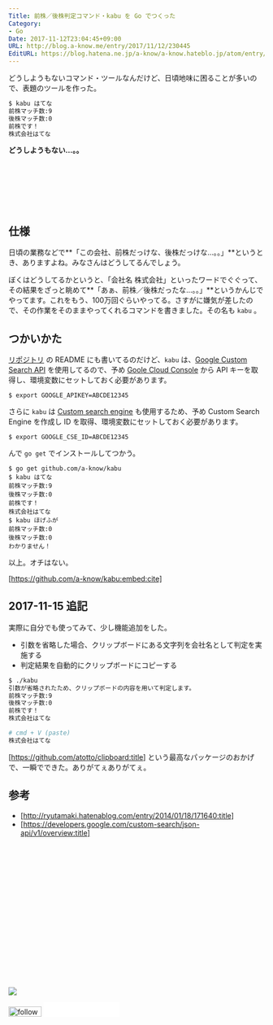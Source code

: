 ```yaml
---
Title: 前株／後株判定コマンド・kabu を Go でつくった
Category:
- Go
Date: 2017-11-12T23:04:45+09:00
URL: http://blog.a-know.me/entry/2017/11/12/230445
EditURL: https://blog.hatena.ne.jp/a-know/a-know.hateblo.jp/atom/entry/8599973812317219443
---
```


どうしようもないコマンド・ツールなんだけど、日頃地味に困ることが多いので、表題のツールを作った。

```sh
$ kabu はてな
前株マッチ数:9
後株マッチ数:0
前株です！
株式会社はてな
```

**どうしようもない...。。**



<!-- more -->


<script async src="//pagead2.googlesyndication.com/pagead/js/adsbygoogle.js"></script>
<!-- article-top -->
<ins class="adsbygoogle"
     style="display:inline-block;width:728px;height:90px"
     data-ad-client="ca-pub-3463034538369189"
     data-ad-slot="8367620130"></ins>
<script>
(adsbygoogle = window.adsbygoogle || []).push({});
</script>



## 仕様
日頃の業務などで**「この会社、前株だっけな、後株だっけな...。。」**というとき、ありますよね。みなさんはどうしてるんでしょう。


ぼくはどうしてるかというと、「会社名 株式会社」といったワードでぐぐって、その結果をざっと眺めて**「あぁ、前株／後株だったな...。。」**というかんじでやってます。これをもう、100万回ぐらいやってる。さすがに嫌気が差したので、その作業をそのままやってくれるコマンドを書きました。その名も `kabu` 。


## つかいかた
[リポジトリ](https://github.com/a-know/kabu) の README にも書いてるのだけど、`kabu` は、[Google Custom Search API](https://developers.google.com/custom-search/json-api/v1/overview) を使用してるので、予め [Goole Cloud Console](https://cloud.google.com/console/project) から API キーを取得し、環境変数にセットしておく必要があります。

```console
$ export GOOGLE_APIKEY=ABCDE12345
```

さらに `kabu` は [Custom search engine](https://www.google.com/cse/) も使用するため、予め Custom Search Engine を作成し ID を取得、環境変数にセットしておく必要があります。

```console
$ export GOOGLE_CSE_ID=ABCDE12345
```

んで `go get` でインストールしてつかう。

```console
$ go get github.com/a-know/kabu
$ kabu はてな
前株マッチ数:9
後株マッチ数:0
前株です！
株式会社はてな
$ kabu ほげふが
前株マッチ数:0
後株マッチ数:0
わかりません！
```

以上。オチはない。


[https://github.com/a-know/kabu:embed:cite]


## 2017-11-15 追記
実際に自分でも使ってみて、少し機能追加をした。

- 引数を省略した場合、クリップボードにある文字列を会社名として判定を実施する
- 判定結果を自動的にクリップボードにコピーする


```sh
$ ./kabu
引数が省略されたため、クリップボードの内容を用いて判定します。
前株マッチ数:9
後株マッチ数:0
前株です！
株式会社はてな
```


```sh
# cmd + V (paste)
株式会社はてな
```



[https://github.com/atotto/clipboard:title] という最高なパッケージのおかげで、一瞬でできた。ありがてぇありがてぇ。



## 参考
- [http://ryutamaki.hatenablog.com/entry/2014/01/18/171640:title]
- [https://developers.google.com/custom-search/json-api/v1/overview:title]


<div>
<br>
<script async src="//pagead2.googlesyndication.com/pagead/js/adsbygoogle.js"></script>
<!-- article-bottom2 -->
<ins class="adsbygoogle"
     style="display:inline-block;width:300px;height:250px"
     data-ad-client="ca-pub-3463034538369189"
     data-ad-slot="5274552934"></ins>
<script>
(adsbygoogle = window.adsbygoogle || []).push({});
</script>

<a href="http://bit.ly/grass-graph" target='blank' rel="nofollow"><img src="https://cdn-ak.f.st-hatena.com/images/fotolife/a/a-know/20170405/20170405220342.png"></a>
<br>
</div>

<div>
<a href='http://cloud.feedly.com/#subscription%2Ffeed%2Fhttp%3A%2F%2Fblog.a-know.me%2Ffeed'  target='blank'><img id='feedlyFollow' src='http://s3.feedly.com/img/follows/feedly-follow-rectangle-volume-small_2x.png' alt='follow us in feedly' width='65' height='20'></a>



<iframe src="//blog.hatena.ne.jp/a-know/a-know.hateblo.jp/subscribe/iframe" allowtransparency="true" frameborder="0" scrolling="no" width="150" height="28"></iframe>
</div>

